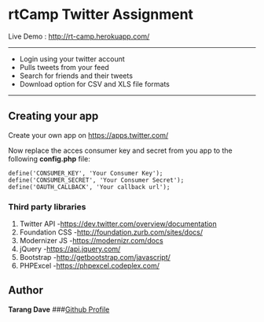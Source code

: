 # rtCamp Twitter Assignment

Live Demo : http://rt-camp.herokuapp.com/

---
+ Login using your twitter account
+ Pulls tweets from your feed
+ Search for friends and their tweets
+ Download option for CSV and XLS file formats

---

## Creating your app
Create your own app on https://apps.twitter.com/

Now replace the acces consumer key and secret from you app to the following **config.php** file:

```
define('CONSUMER_KEY', 'Your Consumer Key');
define('CONSUMER_SECRET', 'Your Consumer Secret');
define('OAUTH_CALLBACK', 'Your callback url');
``` 

### Third party libraries
1. Twitter API
-https://dev.twitter.com/overview/documentation
2. Foundation CSS
-http://foundation.zurb.com/sites/docs/
3. Modernizer JS
-https://modernizr.com/docs
4. jQuery
-https://api.jquery.com/
5. Bootstrap
-http://getbootstrap.com/javascript/
6. PHPExcel
-https://phpexcel.codeplex.com/

## Author

**Tarang Dave**
###[Github Profile](https://github.com/tarangdave)

